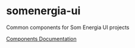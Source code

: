 # somenergia-ui

Common components for Som Energia UI projects

[Components Documentation](https://som-energia.github.io/somenergia-ui)


